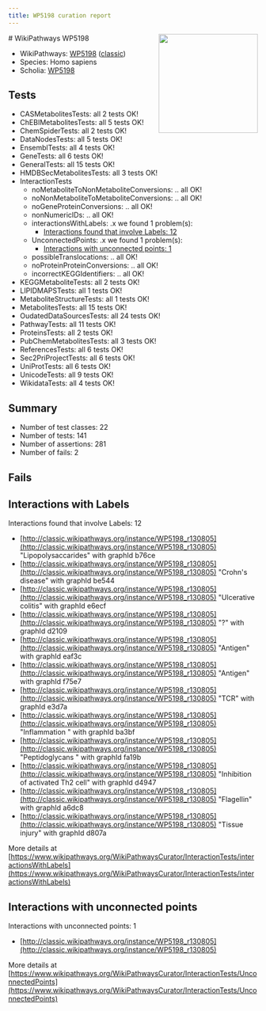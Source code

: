 ```yaml
---
title: WP5198 curation report
---
```


<img style="float: right; width: 200px" src="https://upload.wikimedia.org/wikipedia/commons/thumb/8/83/Wplogo_with_text_500.png/640px-Wplogo_with_text_500.png" />
# WikiPathways WP5198

* WikiPathways: [WP5198](https://wikipathways.org/pathways/WP5198) ([classic](https://classic.wikipathways.org/instance/WP5198))
* Species: Homo sapiens
* Scholia: [WP5198](https://scholia.toolforge.org/wikipathways/WP5198)
## Tests
* CASMetabolitesTests: all 2 tests OK!
* ChEBIMetabolitesTests: all 5 tests OK!
* ChemSpiderTests: all 2 tests OK!
* DataNodesTests: all 5 tests OK!
* EnsemblTests: all 4 tests OK!
* GeneTests: all 6 tests OK!
* GeneralTests: all 15 tests OK!
* HMDBSecMetabolitesTests: all 3 tests OK!
* InteractionTests
    * noMetaboliteToNonMetaboliteConversions: .. all OK!
    * noNonMetaboliteToMetaboliteConversions: .. all OK!
    * noGeneProteinConversions: .. all OK!
    * nonNumericIDs: .. all OK!
    * interactionsWithLabels: .x we found 1 problem(s):
        * [Interactions found that involve Labels: 12](#fe97a8ba)
    * UnconnectedPoints: .x we found 1 problem(s):
        * [Interactions with unconnected points: 1](#35a61ad9)
    * possibleTranslocations: .. all OK!
    * noProteinProteinConversions: .. all OK!
    * incorrectKEGGIdentifiers: .. all OK!
* KEGGMetaboliteTests: all 2 tests OK!
* LIPIDMAPSTests: all 1 tests OK!
* MetaboliteStructureTests: all 1 tests OK!
* MetabolitesTests: all 15 tests OK!
* OudatedDataSourcesTests: all 24 tests OK!
* PathwayTests: all 11 tests OK!
* ProteinsTests: all 2 tests OK!
* PubChemMetabolitesTests: all 3 tests OK!
* ReferencesTests: all 6 tests OK!
* Sec2PriProjectTests: all 6 tests OK!
* UniProtTests: all 6 tests OK!
* UnicodeTests: all 9 tests OK!
* WikidataTests: all 4 tests OK!


## Summary

* Number of test classes: 22
* Number of tests: 141
* Number of assertions: 281
* Number of fails: 2

## Fails

<a name="fe97a8ba" />

## Interactions with Labels

Interactions found that involve Labels: 12

* [http://classic.wikipathways.org/instance/WP5198_r130805](http://classic.wikipathways.org/instance/WP5198_r130805) "Lipopolysaccarides" with graphId b76ce
* [http://classic.wikipathways.org/instance/WP5198_r130805](http://classic.wikipathways.org/instance/WP5198_r130805) "Crohn's disease" with graphId be544
* [http://classic.wikipathways.org/instance/WP5198_r130805](http://classic.wikipathways.org/instance/WP5198_r130805) "Ulcerative colitis" with graphId e6ecf
* [http://classic.wikipathways.org/instance/WP5198_r130805](http://classic.wikipathways.org/instance/WP5198_r130805) "?" with graphId d2109
* [http://classic.wikipathways.org/instance/WP5198_r130805](http://classic.wikipathways.org/instance/WP5198_r130805) "Antigen" with graphId eaf3c
* [http://classic.wikipathways.org/instance/WP5198_r130805](http://classic.wikipathways.org/instance/WP5198_r130805) "Antigen" with graphId f75e7
* [http://classic.wikipathways.org/instance/WP5198_r130805](http://classic.wikipathways.org/instance/WP5198_r130805) "TCR" with graphId e3d7a
* [http://classic.wikipathways.org/instance/WP5198_r130805](http://classic.wikipathways.org/instance/WP5198_r130805) "Inflammation " with graphId ba3bf
* [http://classic.wikipathways.org/instance/WP5198_r130805](http://classic.wikipathways.org/instance/WP5198_r130805) "Peptidoglycans " with graphId fa19b
* [http://classic.wikipathways.org/instance/WP5198_r130805](http://classic.wikipathways.org/instance/WP5198_r130805) "Inhibition of 
activated Th2 cell" with graphId d4947
* [http://classic.wikipathways.org/instance/WP5198_r130805](http://classic.wikipathways.org/instance/WP5198_r130805) "Flagellin" with graphId a6dc8
* [http://classic.wikipathways.org/instance/WP5198_r130805](http://classic.wikipathways.org/instance/WP5198_r130805) "Tissue injury" with graphId d807a


More details at [https://www.wikipathways.org/WikiPathwaysCurator/InteractionTests/interactionsWithLabels](https://www.wikipathways.org/WikiPathwaysCurator/InteractionTests/interactionsWithLabels)

<a name="35a61ad9" />

## Interactions with unconnected points

Interactions with unconnected points: 1

* [http://classic.wikipathways.org/instance/WP5198_r130805](http://classic.wikipathways.org/instance/WP5198_r130805)


More details at [https://www.wikipathways.org/WikiPathwaysCurator/InteractionTests/UnconnectedPoints](https://www.wikipathways.org/WikiPathwaysCurator/InteractionTests/UnconnectedPoints)

